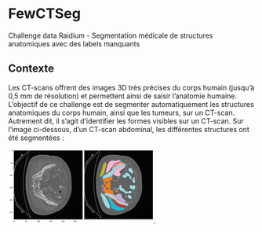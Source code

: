 # FewCTSeg
Challenge data Raidium - Segmentation médicale de structures anatomiques avec des labels manquants


## Contexte
Les CT-scans offrent des images 3D très précises du corps humain (jusqu’à 0,5 mm de résolution) et permettent ainsi de saisir l’anatomie humaine.
L’objectif de ce challenge est de segmenter automatiquement les structures anatomiques du corps humain, ainsi que les tumeurs, sur un CT-scan. Autrement dit, il s’agit d’identifier les formes visibles sur un CT-scan.
Sur l’image ci-dessous, d’un CT-scan abdominal, les différentes structures ont été segmentées :

![Exemple d'un CT scan abdominals](images/raidium_2024_1.png).



